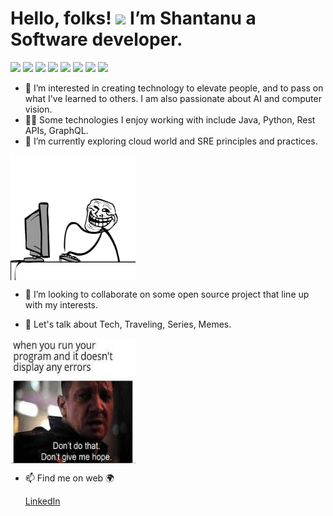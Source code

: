 # Hello, folks! <img src="https://raw.githubusercontent.com/MartinHeinz/MartinHeinz/master/wave.gif" width="30px"> I’m Shantanu a Software developer.
![](https://img.shields.io/badge/Code-Java-informational?style=flat&logo=<LOGO_NAME>&logoColor=white&color=2bbc8a)
![](https://img.shields.io/badge/Code-Python-informational?style=flat&logo=<LOGO_NAME>&logoColor=white&color=2bbc8a)
![](https://img.shields.io/badge/Code-Js-informational?style=flat&logo=<LOGO_NAME>&logoColor=white&color=2bbc8a)
![](https://img.shields.io/badge/Code-HTML-informational?style=flat&logo=<LOGO_NAME>&logoColor=white&color=2bbc8a)
![](https://img.shields.io/badge/Code-CSS-informational?style=flat&logo=<LOGO_NAME>&logoColor=white&color=2bbc8a)
![](https://img.shields.io/badge/Os-Linux-informational?style=flat&logo=<LOGO_NAME>&logoColor=white&color=2bbc8a)
![](https://img.shields.io/badge/CloudService-OCI-informational?style=flat&logo=<LOGO_NAME>&logoColor=white&color=2bbc8a)
![](https://img.shields.io/badge/VersionControl-Git-informational?style=flat&logo=<LOGO_NAME>&logoColor=white&color=2bbc8a)

- 👀 I’m interested in creating technology to elevate people, and to pass on what I've learned to others. I am also passionate about AI and computer vision. 
- 👨‍💻 Some technologies I enjoy working with include Java, Python, Rest APIs, GraphQL.
- 🌱 I’m currently exploring cloud world and SRE principles and practices.

<img src="https://github.com/shantanukr/shantanukr/blob/main/https___bucketeer-e05bbc84-baa3-437e-9518-adb32be77984.s3.amazonaws.com_public_images_7eee78b2-7c19-41c1-9f6f-5a0700c75c3a_550x400.gif" alt="type type type..." width="200" height="200" align="middle">

- 💞️ I’m looking to collaborate on some open source project that line up with my interests.

- :speech_balloon: Let's talk about Tech, Traveling, Series, Memes.
<img src="./assets/meme.jpg" alt="Don't give me hope" width="200" height="200" align="middle">

- 📫 Find me on web 🌍

  [LinkedIn](https://www.linkedin.com/in/shantanu-481b761b6)

<!---
shantanukr/shantanukr is a ✨ special ✨ repository because its `README.md` (this file) appears on your GitHub profile.
You can click the Preview link to take a look at your changes.
--->
